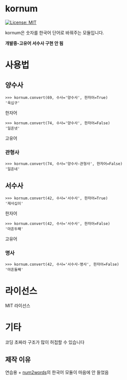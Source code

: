 kornum
====

[![License: MIT](https://img.shields.io/badge/License-MIT-yellow.svg)](https://opensource.org/licenses/MIT)

kornum은 숫자를 한국어 단어로 바꿔주는 모듈입니다.

**개발중-고유어 서수사 구현 안 됨**

# 사용법
## 양수사
```
>>> kornum.convert(69, 수사='양수사', 한자어=True)
'육십구'
```
한자어

```
>>> kornum.convert(74, 수사='양수사', 한자어=False)
'일흔넷'
```
고유어

### 관형사
```
>>> kornum.convert(74, 수사='양수사-관형사', 한자어=False)
'일흔네'
```

## 서수사
```
>>> kornum.convert(42, 수사='서수사', 한자어=True)
'제사십이'
```
한자어

```
>>> kornum.convert(42, 수사='서수사', 한자어=False)
'마흔두째'
```
고유어

### 명사
```
>>> kornum.convert(42, 수사='서수사-명사', 한자어=False)
'마흔둘째'
```
# 라이선스

MIT 라이선스

# 기타
코딩 초짜라 구조가 많이 허접할 수 있습니다

## 제작 이유
연습용 + [num2words](https://github.com/savoirfairelinux/num2words)의 한국어 모듈이 마음에 안 들었음
